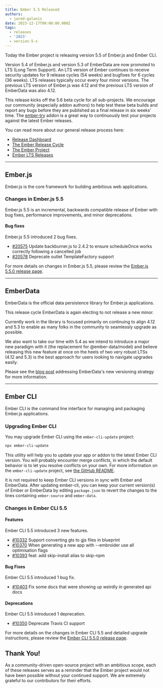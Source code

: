 ```yaml
---
title: Ember 5.5 Released
authors:
  - jared-galanis
date: 2023-12-17T00:00:00.000Z
tags:
  - releases
  - '2023'
  - version-5-x
---
```


Today the Ember project is releasing version 5.5 of Ember.js and Ember CLI.

Version 5.4 of Ember.js and version 5.3 of EmberData are now promoted to LTS (Long Term Support). An LTS version of Ember continues to receive security updates for 9 release cycles (54 weeks) and bugfixes for 6 cycles (36 weeks). LTS releases typically occur every four minor versions. The previous LTS version of Ember.js was 4.12 and the previous LTS version of EmberData was also 4.12.

This release kicks off the 5.6 beta cycle for all sub-projects. We encourage our community (especially addon authors) to help test these beta builds and report any bugs before they are published as a final release in six weeks' time. The [ember-try](https://github.com/ember-cli/ember-try) addon is a great way to continuously test your projects against the latest Ember releases.

You can read more about our general release process here:

- [Release Dashboard](http://emberjs.com/releases/)
- [The Ember Release Cycle](https://blog.emberjs.com/new-ember-release-process/)
- [The Ember Project](https://blog.emberjs.com/ember-project-at-2-0/)
- [Ember LTS Releases](https://blog.emberjs.com/announcing-embers-first-lts/)

---

## Ember.js

Ember.js is the core framework for building ambitious web applications.

### Changes in Ember.js 5.5

Ember.js 5.5 is an incremental, backwards compatible release of Ember with bug fixes, performance improvements, and minor deprecations.

#### Bug fixes

Ember.js 5.5 introduced 2 bug fixes.

- [#20575](https://github.com/emberjs/ember.js/pull/20575) Update backburner.js to 2.4.2 to ensure scheduleOnce works correctly following a cancelled job
- [#20578](https://github.com/emberjs/ember.js/pull/20578) Deprecate outlet TemplateFactory support

For more details on changes in Ember.js 5.5, please review the [Ember.js 5.5.0 release page](https://github.com/emberjs/ember.js/releases/tag/v5.5.0).

---

## EmberData

EmberData is the official data persistence library for Ember.js applications.

This release cycle EmberData is again electing to not release a new minor.

Currently work in the library is focused primarily on continuing to align 4.12 and 5.3 to enable as many folks in the community to seamlessly upgrade as possible.

<!-- alex ignore easy -->

We also want to take our time with 5.4 as we intend to introduce a major new paradigm with it (the replacement for @ember-data/model) and believe releasing this new feature at once on the heels of two very robust LTSs (4.12 and 5.3) is the best approach for users looking to navigate upgrades easily.

Please see the [blog post](https://blog.emberjs.com/updates-to-ember-data-versioning-strategy) addressing EmberData's new versioning strategy for more information.

---

## Ember CLI

Ember CLI is the command line interface for managing and packaging Ember.js applications.

### Upgrading Ember CLI

You may upgrade Ember CLI using the `ember-cli-update` project:

```bash
npx ember-cli-update
```

This utility will help you to update your app or addon to the latest Ember CLI version. You will probably encounter merge conflicts, in which the default behavior is to let you resolve conflicts on your own. For more information on the `ember-cli-update` project, see [the GitHub README](https://github.com/ember-cli/ember-cli-update).

It is not required to keep Ember CLI versions in sync with Ember and EmberData. After updating ember-cli, you can keep your current version(s) of Ember or EmberData by editing `package.json` to revert the changes to the lines containing `ember-source` and `ember-data`.

### Changes in Ember CLI 5.5

#### Features

Ember CLI 5.5 introduced 3 new features.

- [#10332](https://github.com/ember-cli/ember-cli/pull/10332) Support converting gts to gjs files in blueprint
- [#10370](https://github.com/ember-cli/ember-cli/pull/10370) When generating a new app with --embroider use all optimisation flags
- [#10393](https://github.com/ember-cli/ember-cli/pull/10393) feat: add skip-install alias to skip-npm

#### Bug Fixes

Ember CLI 5.5 introduced 1 bug fix.

- [#10403](https://github.com/ember-cli/ember-cli/pull/10403) Fix some docs that were showing up weirdly in generated api docs

#### Deprecations

Ember CLI 5.5 introduced 1 deprecation.

- [#10350](https://github.com/ember-cli/ember-cli/pull/10350) Deprecate Travis CI support

For more details on the changes in Ember CLI 5.5 and detailed upgrade
instructions, please review the [Ember CLI 5.5.0 release page](https://github.com/ember-cli/ember-cli/releases/tag/v5.5.0).

## Thank You!

As a community-driven open-source project with an ambitious scope, each of these releases serves as a reminder that the Ember project would not have been possible without your continued support. We are extremely grateful to our contributors for their efforts.
